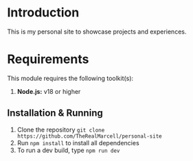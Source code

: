# Introduction

This is my personal site to showcase projects and experiences.

# Requirements

This module requires the following toolkit(s):

1. **Node.js:** v18 or higher

## Installation & Running

1. Clone the repository ```git clone https://github.com/TheRealMarcell/personal-site```
2. Run `npm install` to install all dependencies
3. To run a dev build, type `npm run dev`